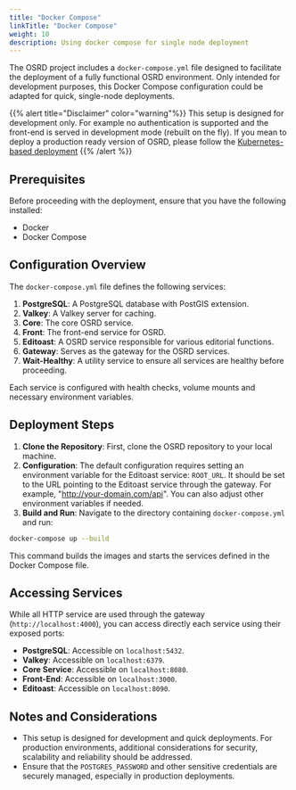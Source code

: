 ```yaml
---
title: "Docker Compose"
linkTitle: "Docker Compose"
weight: 10
description: Using docker compose for single node deployment
---
```


The OSRD project includes a `docker-compose.yml` file designed to facilitate the deployment of a fully functional OSRD environment.
Only intended for development purposes, this Docker Compose configuration could be adapted for quick, single-node deployments.

{{% alert title="Disclaimer" color="warning"%}}
This setup is designed for development only.
For example no authentication is supported and the front-end is served in development mode (rebuilt on the fly).
If you mean to deploy a production ready version of OSRD, please follow the [Kubernetes-based deployment](../kubernetes/)
{{% /alert %}}

## Prerequisites

Before proceeding with the deployment, ensure that you have the following installed:
- Docker
- Docker Compose

## Configuration Overview

The `docker-compose.yml` file defines the following services:

1. **PostgreSQL**: A PostgreSQL database with PostGIS extension.
2. **Valkey**: A Valkey server for caching.
3. **Core**: The core OSRD service.
4. **Front**: The front-end service for OSRD.
5. **Editoast**: A OSRD service responsible for various editorial functions.
6. **Gateway**: Serves as the gateway for the OSRD services.
7. **Wait-Healthy**: A utility service to ensure all services are healthy before proceeding.

Each service is configured with health checks, volume mounts and necessary environment variables.

## Deployment Steps

1. **Clone the Repository**: First, clone the OSRD repository to your local machine.
2. **Configuration**: The default configuration requires setting an environment variable for the Editoast service: `ROOT_URL`.
    It should be set to the URL pointing to the Editoast service through the gateway. For example, "http://your-domain.com/api".
    You can also adjust other environment variables if needed.
3. **Build and Run**: Navigate to the directory containing `docker-compose.yml` and run:

```bash
docker-compose up --build
```

This command builds the images and starts the services defined in the Docker Compose file.

## Accessing Services

While all HTTP service are used through the gateway (`http://localhost:4000`), you can access directly each service using their exposed ports:

- **PostgreSQL**: Accessible on `localhost:5432`.
- **Valkey**: Accessible on `localhost:6379`.
- **Core Service**: Accessible on `localhost:8080`.
- **Front-End**: Accessible on `localhost:3000`.
- **Editoast**: Accessible on `localhost:8090`.

## Notes and Considerations

- This setup is designed for development and quick deployments. For production environments, additional considerations for security, scalability and reliability should be addressed.
- Ensure that the `POSTGRES_PASSWORD` and other sensitive credentials are securely managed, especially in production deployments.

